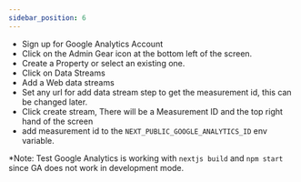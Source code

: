 ```yaml
---
sidebar_position: 6
---
```


- Sign up for Google Analytics Account
- Click on the Admin Gear icon at the bottom left of the screen.
- Create a Property or select an existing one.
- Click on Data Streams
- Add a Web data streams
- Set any url for add data stream step to get the measurement id, this can be changed later.
- Click create stream, There will be a Measurement ID and the top right hand of the screen
- add measurement id to the `NEXT_PUBLIC_GOOGLE_ANALYTICS_ID` env variable.

\*Note: Test Google Analytics is working with `nextjs build` and `npm start` since GA does not work in development mode.
